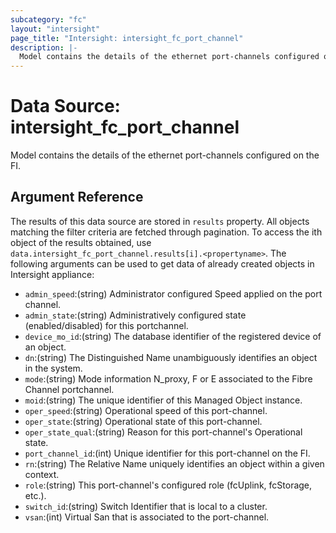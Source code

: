 ```yaml
---
subcategory: "fc"
layout: "intersight"
page_title: "Intersight: intersight_fc_port_channel"
description: |-
  Model contains the details of the ethernet port-channels configured on the FI.
---
```


# Data Source: intersight_fc_port_channel
Model contains the details of the ethernet port-channels configured on the FI.
## Argument Reference
The results of this data source are stored in `results` property.
All objects matching the filter criteria are fetched through pagination.
To access the ith object of the results obtained, use `data.intersight_fc_port_channel.results[i].<propertyname>`.
The following arguments can be used to get data of already created objects in Intersight appliance:
* `admin_speed`:(string) Administrator configured Speed applied on the port channel. 
* `admin_state`:(string) Administratively configured state (enabled/disabled) for this portchannel. 
* `device_mo_id`:(string) The database identifier of the registered device of an object. 
* `dn`:(string) The Distinguished Name unambiguously identifies an object in the system. 
* `mode`:(string) Mode information N_proxy, F or E associated to the Fibre Channel portchannel. 
* `moid`:(string) The unique identifier of this Managed Object instance. 
* `oper_speed`:(string) Operational speed of this port-channel. 
* `oper_state`:(string) Operational state of this port-channel. 
* `oper_state_qual`:(string) Reason for this port-channel's Operational state. 
* `port_channel_id`:(int) Unique identifier for this port-channel on the FI. 
* `rn`:(string) The Relative Name uniquely identifies an object within a given context. 
* `role`:(string) This port-channel's configured role (fcUplink, fcStorage, etc.). 
* `switch_id`:(string) Switch Identifier that is local to a cluster. 
* `vsan`:(int) Virtual San that is associated to the port-channel. 
 